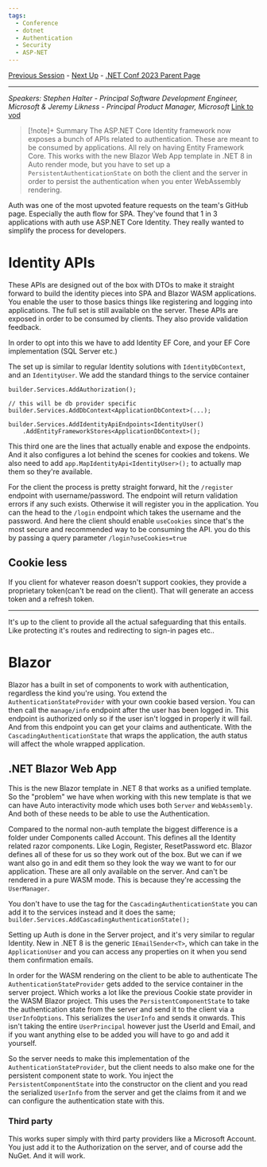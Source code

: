 ```yaml
---
tags:
  - Conference
  - dotnet
  - Authentication
  - Security
  - ASP-NET
---
```

[Previous Session](Visual%20Studio%20Updates%20for%20.NET%20Devs.md) - [Next Up](Migrating%20.NET%20applications%20to%20Azure.md) - [.NET Conf 2023 Parent Page](README.md)

---
_Speakers:
Stephen Halter - Principal Software Development Engineer, Microsoft
& Jeremy Likness - Principal Product Manager, Microsoft_
[Link to vod](https://www.youtube.com/watch?v=c__Sf9j_Q2Y)

>[!note]+ Summary
>The ASP.NET Core Identity framework now exposes a bunch of APIs related to authentication. These are meant to be consumed by applications. All rely on having Entity Framework Core. This works with the new Blazor Web App template in .NET 8 in Auto render mode, but you have to set up a `PersistentAuthenticationState` on both the client and the server in order to persist the authentication when you enter WebAssembly rendering.

Auth was one of the most upvoted feature requests on the team's GitHub page. Especially the auth flow for SPA. They've found that 1 in 3 applications with auth use ASP.NET Core Identity. They really wanted to simplify the process for developers.
# Identity APIs
These APIs are designed out of the box with DTOs to make it straight forward to build the identity pieces into SPA and Blazor WASM applications. You enable the user to those basics things like registering and logging into applications. The full set is still available on the server. These APIs are exposed in order to be consumed by clients. They also provide validation feedback. 

In order to opt into this we have to add Identity EF Core, and your EF Core implementation (SQL Server etc.)

The set up is similar to regular Identity solutions with `IdentityDbContext`, and an `IdentityUser`. We add the standard things to the service container
```Csharp
builder.Services.AddAuthorization();

// this will be db provider specific
builder.Services.AddDbContext<ApplicationDbContext>(...);

builder.Services.AddIdentityApiEndpoints<IdentityUser()
	.AddEntityFrameworkStores<ApplicationDbContext>();
```

This third one are the lines that actually enable and expose the endpoints. And it also configures a lot behind the scenes for cookies and tokens. We also need to add `app.MapIdentityApi<IdentityUser>();` to actually map them so they're available. 

For the client the process is pretty straight forward, hit the `/register` endpoint with username/password. The endpoint will return validation errors if any such exists. Otherwise it will register you in the application. You can the head to the `/login` endpoint which takes the username and the password. And here the client should enable `useCookies` since that's the most secure and recommended way to be consuming the API. you do this by passing a query parameter `/login?useCookies=true`
## Cookie less
If you client for whatever reason doesn't support cookies, they provide a proprietary token(can't be read on the client). That will generate an access token and a refresh token. 

---
It's up to the client to provide all the actual safeguarding that this entails. Like protecting it's routes and redirecting to sign-in pages etc..
# Blazor
Blazor has a built in set of components to work with authentication, regardless the kind you're using. You extend the `AuthenticationStateProvider` with your own cookie based version. You can then call the `manage/info` endpoint after the user has been logged in. This endpoint is authorized only so if the user isn't logged in properly it will fail. And from this endpoint you can get your claims and authenticate. With the `CascadingAuthenticationState` that wraps the application, the auth status will affect the whole wrapped application. 
## .NET Blazor Web App
This is the new Blazor template in .NET 8 that works as a unified template. So the "problem" we have when working with this new template is that we can have Auto interactivity mode which uses both `Server` and `WebAssembly`. And both of these needs to be able to use the Authentication.

Compared to the normal non-auth template the biggest difference is a folder under Components called Account. This defines all the Identity related razor components. Like Login, Register, ResetPassword etc. Blazor defines all of these for us so they work out of the box. But we can if we want also go in and edit them so they look the way we want to for our application. These are all only available on the server. And can't be rendered in a pure WASM mode. This is because they're accessing the `UserManager`.

You don't have to use the tag for the `CascadingAuthenticationState` you can add it to the services instead and it does the same; `builder.Services.AddCascadingAuthenticationState();`

Setting up Auth is done in the Server project, and it's very similar to regular Identity. New in .NET 8 is the generic `IEmailSender<T>`, which can take in the `ApplicationUser` and you can access any properties on it when you send them confirmation emails. 

In order for the WASM rendering on the client to be able to authenticate 
The `AuthenticationStateProvider` gets added to the service container in the server project. Which works a lot like the previous Cookie state provider in the WASM Blazor project. This uses the `PersistentComponentState` to take the authentication state from the server and send it to the client via a `UserInfoOptions`. This serializes the `UserInfo` and sends it onwards. This isn't taking the entire `UserPrincipal` however just the UserId and Email, and if you want anything else to be added you will have to go and add it yourself. 

So the server needs to make this implementation of the `AuthenticationStateProvider`, but the client needs to also make one for the persistent component state to work. You inject the `PersistentComponentState` into the constructor on the client and you read the serialized `UserInfo` from the server and get the claims from it and we can configure the authentication state with this.
### Third party
This works super simply with third party providers like a Microsoft Account. You just add it to the Authorization on the server, and of course add the NuGet. And it will work.